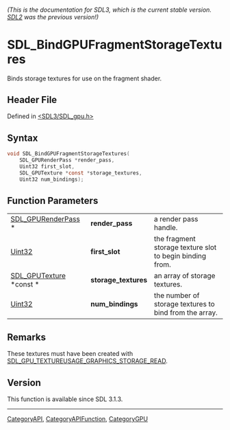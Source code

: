 ###### (This is the documentation for SDL3, which is the current stable version. [SDL2](https://wiki.libsdl.org/SDL2/) was the previous version!)
# SDL_BindGPUFragmentStorageTextures

Binds storage textures for use on the fragment shader.

## Header File

Defined in [<SDL3/SDL_gpu.h>](https://github.com/libsdl-org/SDL/blob/main/include/SDL3/SDL_gpu.h)

## Syntax

```c
void SDL_BindGPUFragmentStorageTextures(
    SDL_GPURenderPass *render_pass,
    Uint32 first_slot,
    SDL_GPUTexture *const *storage_textures,
    Uint32 num_bindings);
```

## Function Parameters

|                                           |                      |                                                          |
| ----------------------------------------- | -------------------- | -------------------------------------------------------- |
| [SDL_GPURenderPass](SDL_GPURenderPass) *  | **render_pass**      | a render pass handle.                                    |
| [Uint32](Uint32)                          | **first_slot**       | the fragment storage texture slot to begin binding from. |
| [SDL_GPUTexture](SDL_GPUTexture) *const * | **storage_textures** | an array of storage textures.                            |
| [Uint32](Uint32)                          | **num_bindings**     | the number of storage textures to bind from the array.   |

## Remarks

These textures must have been created with
[SDL_GPU_TEXTUREUSAGE_GRAPHICS_STORAGE_READ](SDL_GPU_TEXTUREUSAGE_GRAPHICS_STORAGE_READ).

## Version

This function is available since SDL 3.1.3.

----
[CategoryAPI](CategoryAPI), [CategoryAPIFunction](CategoryAPIFunction), [CategoryGPU](CategoryGPU)

